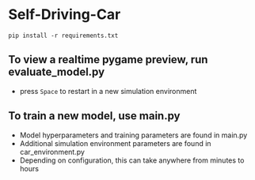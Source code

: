 # Self-Driving-Car
`pip install -r requirements.txt`
## To view a realtime pygame preview, run evaluate_model.py
- press `Space` to restart in a new simulation environment
## To train a new model, use main.py
- Model hyperparameters and training parameters are found in main.py  
- Additional simulation environment parameters are found in car_environment.py
- Depending on configuration, this can take anywhere from minutes to hours